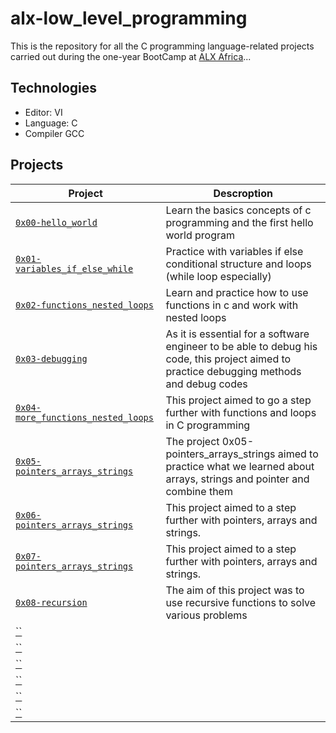 # alx-low_level_programming
This is the repository for all the C programming language-related projects carried out during the one-year BootCamp at [ALX Africa](https://www.alxafrica.com/)...

## Technologies
- Editor: VI
- Language: C
- Compiler GCC

## Projects

| **Project** | **Descroption** |
|--------------|----------------|
| [`0x00-hello_world`](https://github.com/RHEZUS/alx-low_level_programming/tree/master/0x00-hello_world) | Learn the basics concepts of c programming and the first hello world program |
| [`0x01-variables_if_else_while`](https://github.com/RHEZUS/alx-low_level_programming/tree/master/0x01-variables_if_else_while) | Practice with variables if else conditional structure and loops (while loop especially)|
| [`0x02-functions_nested_loops`](https://github.com/RHEZUS/alx-low_level_programming/tree/master/0x02-functions_nested_loops) | Learn and practice how to use functions in c and work with nested loops|
| [`0x03-debugging`](https://github.com/RHEZUS/alx-low_level_programming/tree/master/0x03-debugging) | As it is essential for a software engineer to be able to debug his code, this project aimed to practice debugging methods and debug codes|
| [`0x04-more_functions_nested_loops`](https://github.com/RHEZUS/alx-low_level_programming/tree/master/0x04-more_functions_nested_loops) | This project aimed to go a step further with functions and loops in C programming|
| [`0x05-pointers_arrays_strings`](https://github.com/RHEZUS/alx-low_level_programming/tree/master/0x05-pointers_arrays_strings) | The project 0x05-pointers_arrays_strings aimed to practice what we learned about arrays, strings and pointer and combine them|
| [`0x06-pointers_arrays_strings`](https://github.com/RHEZUS/alx-low_level_programming/tree/master/0x06-pointers_arrays_strings) | This project aimed to a step further with pointers, arrays and strings.|
| [`0x07-pointers_arrays_strings`](https://github.com/RHEZUS/alx-low_level_programming/tree/master/0x07-pointers_arrays_strings) | This project aimed to a step further with pointers, arrays and strings. |
| [`0x08-recursion`](https://github.com/RHEZUS/alx-low_level_programming/tree/master/0x08-recursion) | The aim of this project was to use recursive functions to solve various problems|
| [``]() | |
| [``]() | |
| [``]() | |
| [``]() | |
| [``]() | |
| [``]() | |
